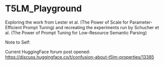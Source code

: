 # T5LM_Playground
Exploring the work from Lester et al. (The Power of Scale for Parameter-Efficient Prompt Tuning) and recreating the experiments run by Schucher et al. (The Power of Prompt Tuning for Low-Resource Semantic Parsing)



Note to Self:

Current HuggingFace forum post opened: https://discuss.huggingface.co/t/confusion-about-t5lm-properties/13385
